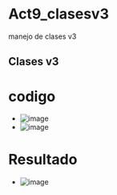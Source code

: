 # Act9_clasesv3
manejo de clases v3
## Clases v3
# codigo
- ![image](https://github.com/user-attachments/assets/0b627120-fe64-4a16-a983-802d1bd98599)
- ![image](https://github.com/user-attachments/assets/a6c1c0ea-51f7-4f29-9571-4155f29b2fa6)

# Resultado
- ![image](https://github.com/user-attachments/assets/9caa39c3-16dc-40ec-ac7b-51e15171140a)


